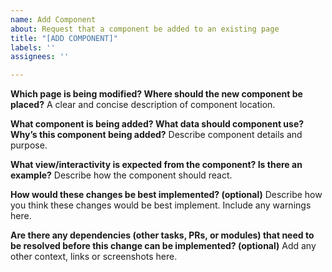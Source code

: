```yaml
---
name: Add Component
about: Request that a component be added to an existing page
title: "[ADD COMPONENT]"
labels: ''
assignees: ''

---
```


**Which page is being modified? Where should the new component be placed?**
A clear and concise description of component location.

**What component is being added? What data should component use? Why’s this component being added?**
Describe component details and purpose.

**What view/interactivity is expected from the component? Is there an example?**
Describe how the component should react.

**How would these changes be best implemented? (optional)**
Describe how you think these changes would be best implement. Include any warnings here.

**Are there any dependencies (other tasks, PRs, or modules) that need to be resolved before this change can be implemented? (optional)**
Add any other context, links or screenshots here.
